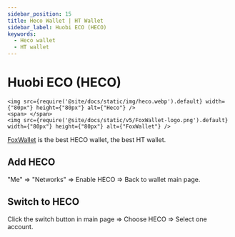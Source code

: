 ```yaml
---
sidebar_position: 15
title: Heco Wallet | HT Wallet
sidebar_label: Huobi ECO (HECO)
keywords:
  - Heco wallet
  - HT wallet
---
```


# Huobi ECO (HECO)
```mdx-code-block
<img src={require('@site/docs/static/img/heco.webp').default} width={"80px"} height={"80px"} alt={"Heco"} />
<span> </span>
<img src={require('@site/docs/static/v5/FoxWallet-logo.png').default} width={"80px"} height={"80px"} alt={"FoxWallet"} />
```
[FoxWallet](https://foxwallet.com) is the best HECO wallet, the best HT wallet.

## Add HECO

"Me" => "Networks" => Enable HECO => Back to wallet main page.

## Switch to HECO

Click the switch button in main page => Choose HECO => Select one account.
